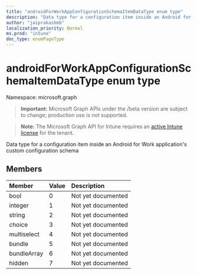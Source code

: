 ```yaml
---
title: "androidForWorkAppConfigurationSchemaItemDataType enum type"
description: "Data type for a configuration item inside an Android for Work application's custom configuration schema"
author: "jaiprakashmb"
localization_priority: Normal
ms.prod: "intune"
doc_type: enumPageType
---
```


# androidForWorkAppConfigurationSchemaItemDataType enum type

Namespace: microsoft.graph

> **Important:** Microsoft Graph APIs under the /beta version are subject to change; production use is not supported.

> **Note:** The Microsoft Graph API for Intune requires an [active Intune license](https://go.microsoft.com/fwlink/?linkid=839381) for the tenant.

Data type for a configuration item inside an Android for Work application's custom configuration schema

## Members
|Member|Value|Description|
|:---|:---|:---|
|bool|0|Not yet documented|
|integer|1|Not yet documented|
|string|2|Not yet documented|
|choice|3|Not yet documented|
|multiselect|4|Not yet documented|
|bundle|5|Not yet documented|
|bundleArray|6|Not yet documented|
|hidden|7|Not yet documented|
